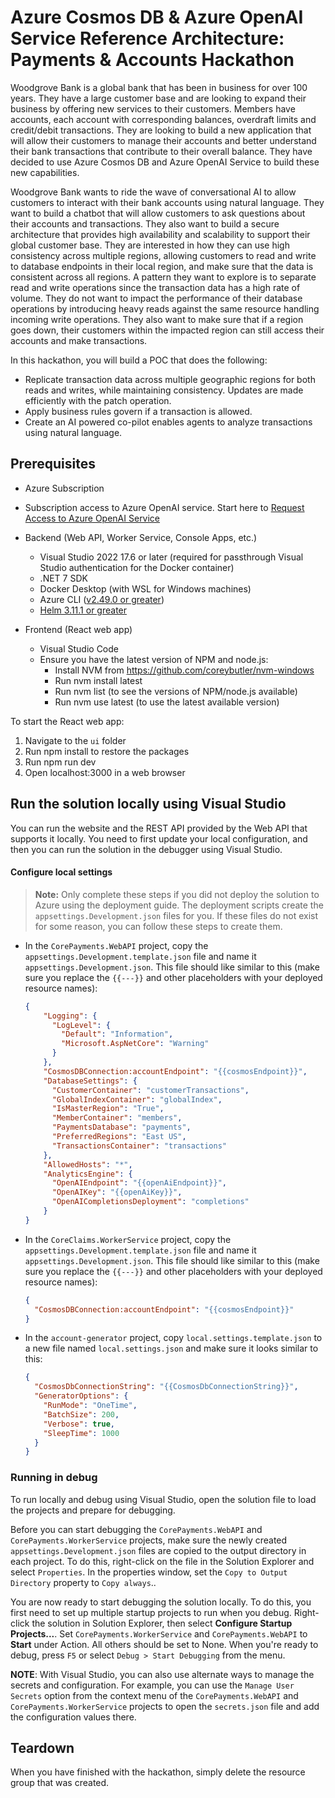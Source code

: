# Azure Cosmos DB & Azure OpenAI Service Reference Architecture: Payments & Accounts Hackathon

Woodgrove Bank is a global bank that has been in business for over 100 years. They have a large customer base and are looking to expand their business by offering new services to their customers. Members have accounts, each account with corresponding balances, overdraft limits and credit/debit transactions. They are looking to build a new application that will allow their customers to manage their accounts and better understand their bank transactions that contribute to their overall balance. They have decided to use Azure Cosmos DB and Azure OpenAI Service to build these new capabilities.

Woodgrove Bank wants to ride the wave of conversational AI to allow customers to interact with their bank accounts using natural language. They want to build a chatbot that will allow customers to ask questions about their accounts and transactions. They also want to build a secure architecture that provides high availability and scalability to support their global customer base. They are interested in how they can use high consistency across multiple regions, allowing customers to read and write to database endpoints in their local region, and make sure that the data is consistent across all regions. A pattern they want to explore is to separate read and write operations since the transaction data has a high rate of volume. They do not want to impact the performance of their database operations by introducing heavy reads against the same resource handling incoming write operations. They also want to make sure that if a region goes down, their customers within the impacted region can still access their accounts and make transactions.

In this hackathon, you will build a POC that does the following:

- Replicate transaction data across multiple geographic regions for both reads and writes, while maintaining consistency. Updates are made efficiently with the patch operation.
- Apply business rules govern if a transaction is allowed.
- Create an AI powered co-pilot enables agents to analyze transactions using natural language.

## Prerequisites

- Azure Subscription
- Subscription access to Azure OpenAI service. Start here to [Request Access to Azure OpenAI Service](https://customervoice.microsoft.com/Pages/ResponsePage.aspx?id=v4j5cvGGr0GRqy180BHbR7en2Ais5pxKtso_Pz4b1_xUOFA5Qk1UWDRBMjg0WFhPMkIzTzhKQ1dWNyQlQCN0PWcu)

- Backend (Web API, Worker Service, Console Apps, etc.)
  - Visual Studio 2022 17.6 or later (required for passthrough Visual Studio authentication for the Docker container)
  - .NET 7 SDK
  - Docker Desktop (with WSL for Windows machines)
  - Azure CLI ([v2.49.0 or greater](https://docs.microsoft.com/en-us/cli/azure/install-azure-cli))
  - [Helm 3.11.1 or greater](https://helm.sh/docs/intro/install/)
- Frontend (React web app)
  - Visual Studio Code
  - Ensure you have the latest version of NPM and node.js:
    - Install NVM from https://github.com/coreybutler/nvm-windows
    - Run nvm install latest
    - Run nvm list (to see the versions of NPM/node.js available)
    - Run nvm use latest (to use the latest available version)

To start the React web app:

1. Navigate to the `ui` folder
2. Run npm install to restore the packages
3. Run npm run dev
4. Open localhost:3000 in a web browser

## Run the solution locally using Visual Studio

You can run the website and the REST API provided by the Web API that supports it locally. You need to first update your local configuration, and then you can run the solution in the debugger using Visual Studio.

#### Configure local settings

> **Note:** Only complete these steps if you did not deploy the solution to Azure using the deployment guide. The deployment scripts create the `appsettings.Development.json` files for you. If these files do not exist for some reason, you can follow these steps to create them.

- In the `CorePayments.WebAPI` project, copy the `appsettings.Development.template.json` file and name it `appsettings.Development.json`. This file should like similar to this (make sure you replace the `{{---}}` and other placeholders with your deployed resource names):

    ```json
    {
        "Logging": {
          "LogLevel": {
            "Default": "Information",
            "Microsoft.AspNetCore": "Warning"
          }
        },
        "CosmosDBConnection:accountEndpoint": "{{cosmosEndpoint}}",
        "DatabaseSettings": {
          "CustomerContainer": "customerTransactions",
          "GlobalIndexContainer": "globalIndex",
          "IsMasterRegion": "True",
          "MemberContainer": "members",
          "PaymentsDatabase": "payments",
          "PreferredRegions": "East US",
          "TransactionsContainer": "transactions"
        },
        "AllowedHosts": "*",
        "AnalyticsEngine": {
          "OpenAIEndpoint": "{{openAiEndpoint}}",
          "OpenAIKey": "{{openAiKey}}",
          "OpenAICompletionsDeployment": "completions"
        }
    }
    ```

- In the `CoreClaims.WorkerService` project, copy the `appsettings.Development.template.json` file and name it `appsettings.Development.json`. This file should like similar to this (make sure you replace the `{{---}}` and other placeholders with your deployed resource names):

    ```json
    {
      "CosmosDBConnection:accountEndpoint": "{{cosmosEndpoint}}"
    }
    ```

- In the `account-generator` project, copy `local.settings.template.json` to a new file named `local.settings.json` and make sure it looks similar to this:

    ```json
    {
      "CosmosDbConnectionString": "{{CosmosDbConnectionString}}",
      "GeneratorOptions": {
        "RunMode": "OneTime",
        "BatchSize": 200,
        "Verbose": true,
        "SleepTime": 1000
      }
    }
    ```

### Running in debug

To run locally and debug using Visual Studio, open the solution file to load the projects and prepare for debugging.

Before you can start debugging the `CorePayments.WebAPI` and `CorePayments.WorkerService` projects, make sure the newly created `appsettings.Development.json` files are copied to the output directory in each project. To do this, right-click on the file in the Solution Explorer and select `Properties`. In the properties window, set the `Copy to Output Directory` property to `Copy always`..

You are now ready to start debugging the solution locally. To do this, you first need to set up multiple startup projects to run when you debug. Right-click the solution in Solution Explorer, then select **Configure Startup Projects...**. Set `CorePayments.WorkerService` and `CorePayments.WebAPI` to **Start** under Action. All others should be set to None. When you're ready to debug, press `F5` or select `Debug > Start Debugging` from the menu.

**NOTE**: With Visual Studio, you can also use alternate ways to manage the secrets and configuration. For example, you can use the `Manage User Secrets` option from the context menu of the `CorePayments.WebAPI` and `CorePayments.WorkerService` projects to open the `secrets.json` file and add the configuration values there.

## Teardown

When you have finished with the hackathon, simply delete the resource group that was created.
